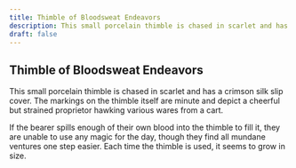 ```yaml
---
title: Thimble of Bloodsweat Endeavors
description: This small porcelain thimble is chased in scarlet and has a crimson silk slip cover. The markings on the thimble itself are minute and depict a cheerful but strained proprietor hawking various ware...
draft: false
---
```


## Thimble of Bloodsweat Endeavors

This small porcelain thimble is chased in scarlet and has a crimson silk slip cover. The markings on the thimble itself are minute and depict a cheerful but strained proprietor hawking various wares from a cart.

If the bearer spills enough of their own blood into the thimble to fill it, they are unable to use any magic for the day, though they find all mundane ventures one step easier. Each time the thimble is used, it seems to grow in size.
